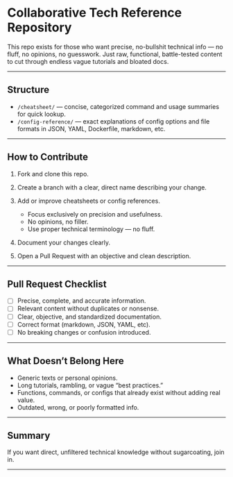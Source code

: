 # Collaborative Tech Reference Repository

This repo exists for those who want precise, no-bullshit technical info — no fluff, no opinions, no guesswork. Just raw, functional, battle-tested content to cut through endless vague tutorials and bloated docs.

---

## Structure

* `/cheatsheet/` — concise, categorized command and usage summaries for quick lookup.
* `/config-reference/` — exact explanations of config options and file formats in JSON, YAML, Dockerfile, markdown, etc.

---

## How to Contribute

1. Fork and clone this repo.
2. Create a branch with a clear, direct name describing your change.
3. Add or improve cheatsheets or config references.

   * Focus exclusively on precision and usefulness.
   * No opinions, no filler.
   * Use proper technical terminology — no fluff.
4. Document your changes clearly.
5. Open a Pull Request with an objective and clean description.

---

## Pull Request Checklist

* [ ] Precise, complete, and accurate information.
* [ ] Relevant content without duplicates or nonsense.
* [ ] Clear, objective, and standardized documentation.
* [ ] Correct format (markdown, JSON, YAML, etc).
* [ ] No breaking changes or confusion introduced.

---

## What Doesn’t Belong Here

* Generic texts or personal opinions.
* Long tutorials, rambling, or vague “best practices.”
* Functions, commands, or configs that already exist without adding real value.
* Outdated, wrong, or poorly formatted info.

---

## Summary

If you want direct, unfiltered technical knowledge without sugarcoating, join in.

---